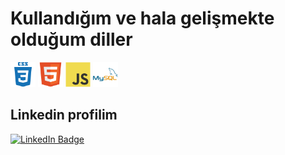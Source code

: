 <h1>Kullandığım ve hala gelişmekte olduğum diller</h1>
<div>
  <img src="https://github.com/devicons/devicon/blob/master/icons/css3/css3-plain-wordmark.svg"  title="CSS3" alt="CSS" width="40" height="40"/> 
  <img src="https://github.com/devicons/devicon/blob/master/icons/html5/html5-original.svg" title="HTML5" alt="HTML" width="40" height="40"/> 
  <img src="https://github.com/devicons/devicon/blob/master/icons/javascript/javascript-original.svg" title="JavaScript" alt="JavaScript" width="40" height="40"/> 
  <img src="https://github.com/devicons/devicon/blob/master/icons/mysql/mysql-original-wordmark.svg" title="MySQL"  alt="MySQL" width="40" height="40"/> 

</div>
<h2>Linkedin profilim</h2>
<div id="badges">
  <a href="https://www.linkedin.com/in/arda-muratcan-t%C3%BCrke%C5%9F-78a017385/">
    <img src="https://img.shields.io/badge/LinkedIn-blue?style=for-the-badge&logo=linkedin&logoColor=white" alt="LinkedIn Badge"/>
  </a>
